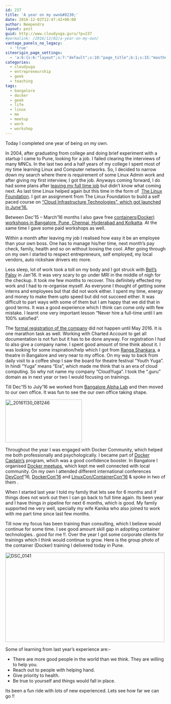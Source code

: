 ```yaml
---
id: 237
title: 'A year on my own&#8230;'
date: 2016-12-02T12:47:42+00:00
author: Neependra
layout: post
guid: http://www.cloudyuga.guru/?p=237
#permalink: /2016/12/02/a-year-on-my-own/
vantage_panels_no_legacy:
  - 'true'
siteorigin_page_settings:
  - 'a:6:{s:6:"layout";s:7:"default";s:10:"page_title";b:1;s:15:"masthead_margin";b:1;s:13:"footer_margin";b:1;s:13:"hide_masthead";b:0;s:19:"hide_footer_widgets";b:0;}'
categories:
  - cloudyuga
  - entrepreneurship
  - geek
  - teaching
tags:
  - bangalore
  - docker
  - geek
  - life
  - linux
  - me
  - meetup
  - work
  - workshop
---
```

Today I completed one year of being on my own.

In 2004, after graduating from college and doing brief experiment with a startup I came to Pune, looking for a job. I failed clearing the interviews of many MNCs. In the last two and a half years of my college I spent most of my time learning Linux and Computer networks. So, I decided to narrow down my search where there is requirement of some Linux Admin work and after giving my first interview, I got the job. Anyways coming forward, I do had some plans after [leaving my full time job](http://neependra.net/?p=1517) but didn&#8217;t know what coming next. As last time Linux helped again but this time in the form of  [The Linux Foundation](https://www.linuxfoundation.org/). I got an assignment from The Linux Foundation to build a self paced course on [&#8220;Cloud Infrastructure Technologies&#8221;, which got launched in June&#8217;16.](https://www.edx.org/course/introduction-cloud-infrastructure-linuxfoundationx-lfs151-x)

Between Dec&#8217;15 &#8211; March&#8217;16 months I also gave free [containers(Docker) workshops in Bangalore, Pune, Chennai, Hyderabad and Kolkatta](http://neependra.net/?p=1532). At the same time I gave some paid workshops as well.

Within a month after leaving my job I realised how easy it be an employee than your own boss. One has to manage his/her time, next month&#8217;s pay check, family, health and so on without loosing the cool. After going through on my own I started to respect entrepreneurs, self employed, my local vendors, auto rickshaw drivers etc more.

Less sleep, lot of work took a toll on my body and I got struck with [Bell&#8217;s Palsy](https://en.wikipedia.org/wiki/Bell's_palsy) in Jan&#8217;16. It was very scary to go under MRI in the middle of nigh for the checkup. It took me few months to recover. This definitely effected my work and I had to re-organise myself. As everyone I thought of getting some interns and employees but that did not work either. I spent my time, energy and money to make them upto speed but did not succeed either. It was difficult to part ways with some of them but I am happy that we did that in good terms. It was a good experience which I think can come only with few mistake. I learnt one very important lesson &#8220;Never hire a full-time until I am 100% satisfied&#8221;.

The [formal registration of the company](http://www.cloudyuga.guru/) did not happen until May 2016. It is one marathon task as well. Working with Charted Account to get all documentation is not fun but it has to be done anyway. For registration I had to also give a company name. I spent good amount of time think about it. I was looking for some inspiration/help which I got from [Ranga Shankara](http://www.rangashankara.org/), a theatre in Bangalore and very near to my office. On my way to back from daily visit to a coffee shop I saw the board for theatre festival &#8220;Youth Yuga&#8221;. In hindi &#8220;Yuga&#8221; means &#8220;Era&#8221;, which made me think that is an era of cloud computing. So why not name my company &#8220;CloudYuga&#8221;. I took the &#8220;.guru&#8221; domain as in next year or two I would focusing on trainings.

Till Dec&#8217;15 to July&#8217;16 we worked from [Bangalore Alpha Lab](http://bangalorealphalab.in/) and then moved to our own office. It was fun to see the our own office taking shape.

<a title="_20161130_081246" href="https://www.flickr.com/photos/neependra/31294741946/in/dateposted-public/" data-flickr-embed="true"><img class="aligncenter" src="https://c3.staticflickr.com/6/5770/31294741946_49c9822310_m.jpg" alt="_20161130_081246" width="240" height="135" /></a>

Throughout the year I was engaged with Docker Community, which helped me both professionally and psychologically. I became part of [Docker Captain&#8217;s](https://www.docker.com/community/docker-captains) program, which was a good confidence booster. In Bangalore I organised [Docker meetups](http://www.meetup.com/Docker-Bangalore/), which kept me well connected with local community. On my own I attended different international conferences [DevConf](http://neependra.net/?p=1690)&#8217;16, [DockerCon&#8217;16](http://2016.dockercon.com/) and [LinuxCon/ContainerCon&#8217;16](http://neependra.net/?p=1861) & spoke in two of them .

When I started last year I told my family that lets see for 6 months and if things does not work out then I can go back to full time again. Its been year and I have things in pipeline for next 6 months, which is good. My family supported me very well, specially my wife Kanika who also joined to work with me part time since last few months.

Till now my focus has been training than consulting, which I believe would continue for some time. I see good amount skill gap in adopting container technologies.. good for me !!. Over the year I got some corporate clients for trainings which I think would continue to grow. Here is the group photo of the container (Docker) training I delivered today in Pune.

<a title="DSC_0141" href="https://www.flickr.com/photos/neependra/31371978565/in/dateposted-public/" data-flickr-embed="true"><img class="aligncenter" src="https://c6.staticflickr.com/6/5747/31371978565_a68464fa3e.jpg" alt="DSC_0141" width="500" height="281" /></a>

Some of learning from last year&#8217;s experience are:-

  * There are more good people in the world than we think. They are willing to help you.
  * Reach out to people with helping hand.
  * Give priority to health.
  * Be true to yourself and things would fall in place.

Its been a fun ride with lots of new experienced. Lets see how far we can go !!

